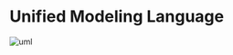 # Unified Modeling Language

![uml](https://user-images.githubusercontent.com/59062496/231099139-96b5905b-ca5f-4c26-964c-4daa4d481eaa.png)
